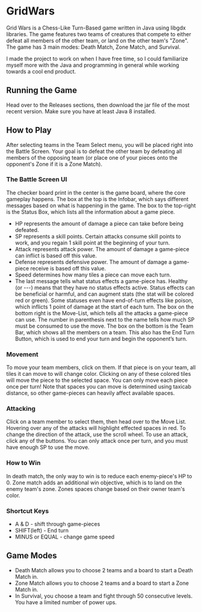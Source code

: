 # GridWars
Grid Wars is a Chess-Like Turn-Based game written in Java using libgdx libraries. The game features two teams of creatures that compete to either defeat all members of the other team, or land on the other team's "Zone". The game has 3 main modes: Death Match, Zone Match, and Survival.

I made the project to work on when I have free time, so I could familiarize myself more with the Java and programming in general while working towards a cool end product.

## Running the Game
Head over to the Releases sections, then download the jar file of the most recent version. Make sure you have at least Java 8 installed.

## How to Play
After selecting teams in the Team Select menu, you will be placed right into the Battle Screen. Your goal is to defeat the other team by defeating all members of the opposing team (or place one of your pieces onto the opponent's Zone if it is a Zone Match).
### The Battle Screen UI
The checker board print in the center is the game board, where the core gameplay happens. The box at the top is the Infobar, which says different messages based on what is happening in the game. The box to the top-right is the Status Box, which lists all the information about a game piece.
* HP represents the amount of damage a piece can take before being defeated.
* SP represents a skill points. Certain attacks consume skill points to work, and you regain 1 skill point at the beginning of your turn. 
* Attack represents attack power. The amount of damage a game-piece can inflict is based off this value.
* Defense represents defensive power. The amount of damage a game-piece receive is based off this value.
* Speed determines how many tiles a piece can move each turn.
* The last message tells what status effects a game-piece has. Healthy (or ---) means that they have no status effects active. Status effects can be beneficial or harmful, and can augment stats (the stat will be colored red or green). Some statuses even have end-of-turn effects like poison, which inflicts 1 point of damage at the start of each turn.
The box on the bottom right is the Move-List, which tells all the attacks a game-piece can use. The number in parenthesis next to the name tells how much SP must be consumed to use the move. The box on the bottom is the Team Bar, which shows all the members on a team. This also has the End Turn Button, which is used to end your turn and begin the opponent’s turn.
### Movement
To move your team members, click on them. If that piece is on your team, all tiles it can move to will change color. Clicking on any of these colored tiles will move the piece to the selected space. You can only move each piece once per turn! Note that spaces you can move is determined using taxicab distance, so other game-pieces can heavily affect available spaces.
### Attacking
Click on a team member to select them, then head over to the Move List. Hovering over any of the attacks will highlight effected spaces in red. To change the direction of the attack, use the scroll wheel. To use an attack, click any of the buttons. You can only attack once per turn, and you must have enough SP to use the move.
### How to Win
In death match, the only way to win is to reduce each enemy-piece's HP to 0.
Zone match adds an additional win objective, which is to land on the enemy team's zone. Zones spaces change based on their owner team's color. 
### Shortcut Keys
* A & D - shift through game-pieces
* SHIFT(left) - End turn
* MINUS or EQUAL - change game speed

## Game Modes
* Death Match allows you to choose 2 teams and a board to start a Death Match in.
* Zone Match allows you to choose 2 teams and a board to start a Zone Match in.
* In Survival, you choose a team and fight through 50 consecutive levels. You have a limited number of power ups.
